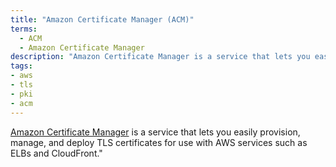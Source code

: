 ```yaml
---
title: "Amazon Certificate Manager (ACM)"
terms:
  - ACM
  - Amazon Certificate Manager
description: "Amazon Certificate Manager is a service that lets you easily provision, manage, and deploy TLS certificates for use with AWS services such as ELBs and CloudFront."
tags:
- aws
- tls
- pki
- acm
---
```


[Amazon Certificate Manager](https://aws.amazon.com/certificate-manager/) is a service that lets you easily provision, manage, and deploy TLS certificates for use with AWS services such as ELBs and CloudFront."